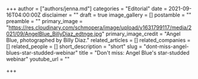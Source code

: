 +++
author = ["authors/jenna.md"]
categories = "Editorial"
date = 2021-09-16T04:00:00Z
disclaimer = ""
draft = true
image_gallery = []
postamble = ""
preamble = ""
primary_image = "https://res.cloudinary.com/schmopera/image/upload/v1631799117/media/2021/09/AngelBlue_BillyDiaz_edtnge.jpg"
primary_image_credit = "Angel Blue, photographed by Billy Diaz."
related_articles = []
related_companies = []
related_people = []
short_description = "short"
slug = "dont-miss-angel-blues-star-studded-webinar"
title = "Don't miss: Angel Blue's star-studded webinar"
youtube_url = ""

+++
